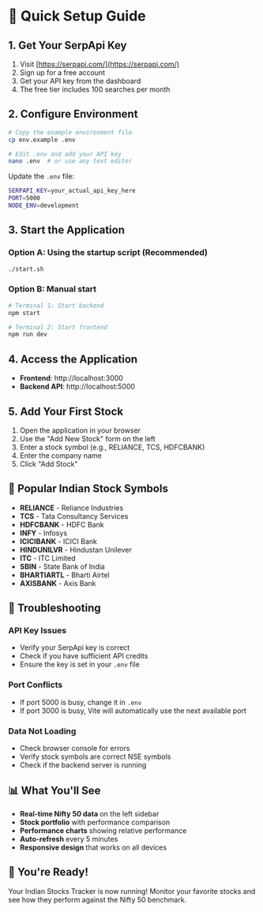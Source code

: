 # 🚀 Quick Setup Guide

## 1. Get Your SerpApi Key

1. Visit [https://serpapi.com/](https://serpapi.com/)
2. Sign up for a free account
3. Get your API key from the dashboard
4. The free tier includes 100 searches per month

## 2. Configure Environment

```bash
# Copy the example environment file
cp env.example .env

# Edit .env and add your API key
nano .env  # or use any text editor
```

Update the `.env` file:
```bash
SERPAPI_KEY=your_actual_api_key_here
PORT=5000
NODE_ENV=development
```

## 3. Start the Application

### Option A: Using the startup script (Recommended)
```bash
./start.sh
```

### Option B: Manual start
```bash
# Terminal 1: Start backend
npm start

# Terminal 2: Start frontend
npm run dev
```

## 4. Access the Application

- **Frontend**: http://localhost:3000
- **Backend API**: http://localhost:5000

## 5. Add Your First Stock

1. Open the application in your browser
2. Use the "Add New Stock" form on the left
3. Enter a stock symbol (e.g., RELIANCE, TCS, HDFCBANK)
4. Enter the company name
5. Click "Add Stock"

## 🎯 Popular Indian Stock Symbols

- **RELIANCE** - Reliance Industries
- **TCS** - Tata Consultancy Services  
- **HDFCBANK** - HDFC Bank
- **INFY** - Infosys
- **ICICIBANK** - ICICI Bank
- **HINDUNILVR** - Hindustan Unilever
- **ITC** - ITC Limited
- **SBIN** - State Bank of India
- **BHARTIARTL** - Bharti Airtel
- **AXISBANK** - Axis Bank

## 🔧 Troubleshooting

### API Key Issues
- Verify your SerpApi key is correct
- Check if you have sufficient API credits
- Ensure the key is set in your `.env` file

### Port Conflicts
- If port 5000 is busy, change it in `.env`
- If port 3000 is busy, Vite will automatically use the next available port

### Data Not Loading
- Check browser console for errors
- Verify stock symbols are correct NSE symbols
- Check if the backend server is running

## 📊 What You'll See

- **Real-time Nifty 50 data** on the left sidebar
- **Stock portfolio** with performance comparison
- **Performance charts** showing relative performance
- **Auto-refresh** every 5 minutes
- **Responsive design** that works on all devices

## 🎉 You're Ready!

Your Indian Stocks Tracker is now running! Monitor your favorite stocks and see how they perform against the Nifty 50 benchmark.
